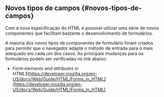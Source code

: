 ## Novos tipos de campos {#novos-tipos-de-campos}

Com a nova especificação do HTML é possível utilizar uma série de novos componentes que facilitam bastante o desenvolvimento de formulários.

A maioria dos novos tipos de componentes de formulário foram criados para permitir que o navegador adapte o método de entrada para o mais adequado em cada um dos casos. As principais mudanças para os formulários podem ser verificadas no link abaixo:

*   _Form elements and attributes in HTML5_[https://developer.mozilla.org/en-US/docs/Web/Guide/HTML/Forms_in_HTML](https://developer.mozilla.org/en-US/docs/Web/Guide/HTML/Forms_in_HTML)